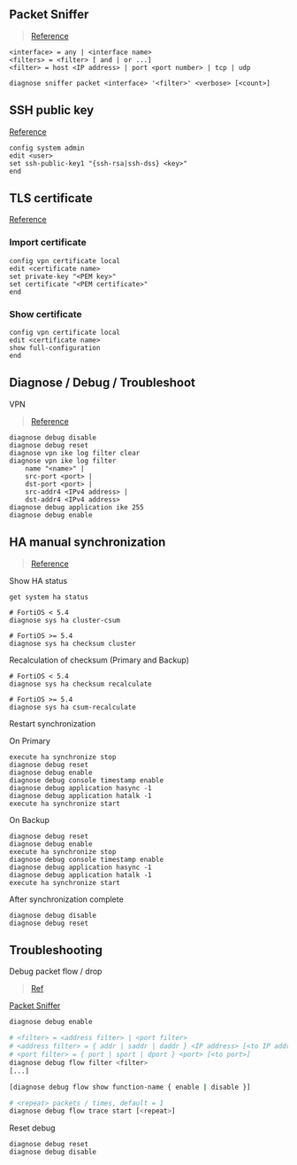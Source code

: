 ## Packet Sniffer

> [Reference](http://kb.fortinet.com/kb/viewContent.do?externalId=11186)

```
<interface> = any | <interface name>
<filters> = <filter> [ and | or ...]
<filter> = host <IP address> | port <port number> | tcp | udp
```

```
diagnose sniffer packet <interface> '<filter>' <verbose> [<count>]
```

## SSH public key

[Reference](https://kb.fortinet.com/kb/documentLink.do?externalID=11985)

```
config system admin
edit <user>
set ssh-public-key1 "{ssh-rsa|ssh-dss} <key>"
end
```

## TLS certificate

[Reference](https://kb.fortinet.com/kb/viewContent.do?externalId=FD36557&sliceId=1)

### Import certificate

```
config vpn certificate local
edit <certificate name>
set private-key "<PEM key>"
set certificate "<PEM certificate>"
end
```

### Show certificate

```
config vpn certificate local
edit <certificate name>
show full-configuration
end
```

## Diagnose / Debug / Troubleshoot

VPN

> [Reference](https://docs.fortinet.com/document/fortigate/5.4.0/cookbook/168495)

```
diagnose debug disable
diagnose debug reset
diagnose vpn ike log filter clear
diagnose vpn ike log filter
    name "<name>" | 
    src-port <port> |
    dst-port <port> |
    src-addr4 <IPv4 address> | 
    dst-addr4 <IPv4 address> 
diagnose debug application ike 255
diagnose debug enable
```

## HA manual synchronization

> [Reference](https://kb.fortinet.com/kb/documentLink.do?externalID=FD36494)

Show HA status

```
get system ha status

# FortiOS < 5.4
diagnose sys ha cluster-csum

# FortiOS >= 5.4
diagnose sys ha checksum cluster
```

Recalculation of checksum (Primary and Backup)

```
# FortiOS < 5.4
diagnose sys ha checksum recalculate

# FortiOS >= 5.4
diagnose sys ha csum-recalculate
```

Restart synchronization

On Primary

```
execute ha synchronize stop
diagnose debug reset
diagnose debug enable
diagnose debug console timestamp enable
diagnose debug application hasync -1
diagnose debug application hatalk -1
execute ha synchronize start
```

On Backup

```
diagnose debug reset
diagnose debug enable
execute ha synchronize stop
diagnose debug console timestamp enable
diagnose debug application hasync -1
diagnose debug application hatalk -1
execute ha synchronize start
```

After synchronization complete

```
diagnose debug disable
diagnose debug reset
```
## Troubleshooting

Debug packet flow / drop

> [Ref](https://docs.fortinet.com/document/fortigate/6.2.11/cookbook/54688/debugging-the-packet-flow)

[Packet Sniffer](#packet-sniffer)

```bash
diagnose debug enable

# <filter> = <address filter> | <port filter>
# <address filter> = { addr | saddr | daddr } <IP address> [<to IP address>]
# <port filter> = { port | sport | dport } <port> [<to port>]
diagnose debug flow filter <filter>
[...]

[diagnose debug flow show function-name { enable | disable }]

# <repeat> packets / times, default = 1
diagnose debug flow trace start [<repeat>]
```

Reset debug

```
diagnose debug reset
diagnose debug disable
```
